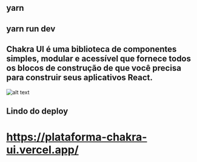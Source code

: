 ## yarn 

## yarn run dev

## Chakra UI é uma biblioteca de componentes simples, modular e acessível que fornece todos os blocos de construção de que você precisa para construir seus aplicativos React.

![alt text](https://github.com/pedropbazzo/Plataforma-Chakra-UI/blob/master/rocketseat.PNG)

## Lindo do deploy

# https://plataforma-chakra-ui.vercel.app/
